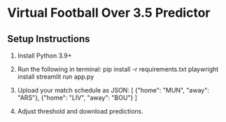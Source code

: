 
# Virtual Football Over 3.5 Predictor

## Setup Instructions

1. Install Python 3.9+
2. Run the following in terminal:
   pip install -r requirements.txt
   playwright install
   streamlit run app.py

3. Upload your match schedule as JSON:
   [
       {"home": "MUN", "away": "ARS"},
       {"home": "LIV", "away": "BOU"}
   ]

4. Adjust threshold and download predictions.
